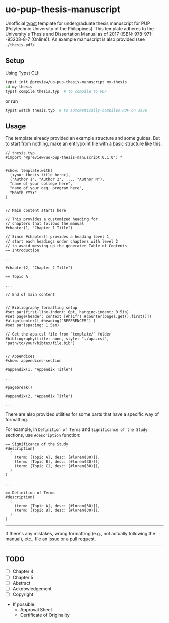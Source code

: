 # uo-pup-thesis-manuscript

Unofficial [typst](https://typst.app) template for undergraduate thesis manuscript for PUP (Polytechnic University of the Philippines). This template adheres to the University's Thesis and Dissertation Manual as of 2017 (ISBN: 978-971--95208-8-7 (Online)). An example manuscript is also provided (see `./thesis.pdf`).

## Setup
Using [Typst CLI](https://github.com/typst/typst?tab=readme-ov-file#installation):
```bash
typst init @preview/uo-pup-thesis-manuscript my-thesis
cd my-thesis
typst compile thesis.typ  # to compile to PDF
```

or run
```bash
typst watch thesis.typ  # to automatically compiles PDF on save
```

## Usage
The template already provided an example structure and some guides. But to start from nothing, make an entrypoint file with a basic structure like this:
```typ
// thesis.typ
#import "@preview/uo-pup-thesis-manuscript:0.1.0": *


#show: template.with(
  [<your thesis title here>],
  ("Author 1", "Author 2", ..., "Author N"),
  "name of your college here",
  "name of your deg. program here",
  "Month YYYY"
)


// Main content starts here

// This provides a customized heading for
// chapters that follows the manual
#chapter(1, "Chapter 1 Title") 

// Since #chapter() provides a heading level 1,
// start each headings under chapters with level 2
// to avoid messing up the generated Table of Contents
== Introduction

...

#chapter(2, "Chapter 2 Title")

== Topic A

...

// End of main content


// Bibliography formatting setup
#set par(first-line-indent: 0pt, hanging-indent: 0.5in)
#set page(header: context [#h(1fr) #counter(page).get().first()])
#align(center)[ #heading("REFERENCES") ]
#set par(spacing: 1.5em)

// Get the apa.csl file from `template/` folder
#bibliography(title: none, style: "./apa.csl", "path/to/your/bibtex/file.bib")


// Appendices
#show: appendices-section

#appendix(1, "Appendix Title")

...

#pagebreak()

#appendix(2, "Appendix Title")

...
```

There are also provided utilities for some parts that have a specific way of formatting.

For example, in `Definition of Terms` and `Significance of the Study` sections, use `#description` function:
```typ
== Significance of the Study
#description(
  (
    (term: [Topic A], desc: [#lorem(30)]),
    (term: [Topic B], desc: [#lorem(30)]),
    (term: [Topic C], desc: [#lorem(30)]),
  )
)

...

== Definition of Terms
#description(
  (
    (term: [Topic A], desc: [#lorem(30)]),
    (term: [Topic B], desc: [#lorem(30)]),
  )
)
```

<hr>

If there's any mistakes, wrong formatting (e.g., not actually following the manual), etc., file an issue or a pull request.

<hr>


## TODO
- [ ] Chapter 4
- [ ] Chapter 5
- [ ] Abstract
- [ ] Acknowledgement
- [ ] Copyright
- If possible:
    - Approval Sheet
    - Certificate of Originality
